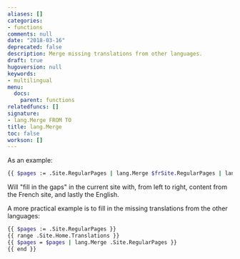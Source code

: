 ```yaml
---
aliases: []
categories:
- functions
comments: null
date: "2018-03-16"
deprecated: false
description: Merge missing translations from other languages.
draft: true
hugoversion: null
keywords:
- multilingual
menu:
  docs:
    parent: functions
relatedfuncs: []
signature:
- lang.Merge FROM TO
title: lang.Merge
toc: false
workson: []
---
```


As an example:

```bash
{{ $pages := .Site.RegularPages | lang.Merge $frSite.RegularPages | lang.Merge $enSite.RegularPages }}
```

Will "fill in the gaps" in the current site with, from left to right, content from the French site, and lastly the English.


A more practical example is to fill in the missing translations from the other languages:

```bash
{{ $pages := .Site.RegularPages }}
{{ range .Site.Home.Translations }}
{{ $pages = $pages | lang.Merge .Site.RegularPages }}
{{ end }}
 ```
